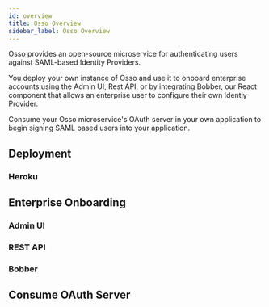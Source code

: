 ```yaml
---
id: overview
title: Osso Overview
sidebar_label: Osso Overview
---
```


Osso provides an open-source microservice for authenticating users against SAML-based Identity Providers.

You deploy your own instance of Osso and use it to onboard enterprise accounts using the Admin UI,
Rest API, or by integrating Bobber, our React component that allows an enterprise user to configure 
their own Identiy Provider.

Consume your Osso microservice's OAuth server in your own application to begin signing SAML based users into your application.

## Deployment

### Heroku

## Enterprise Onboarding

### Admin UI

### REST API

### Bobber

## Consume OAuth Server

